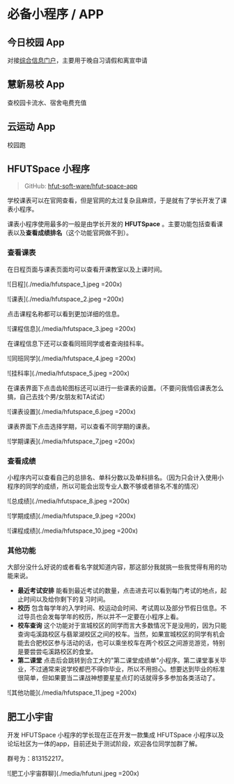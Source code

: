 # 必备小程序 / APP

## 今日校园 App

对接[综合信息门户](https://one.hfut.edu.cn/)，主要用于晚自习请假和离宣申请

## 慧新易校 App

查校园卡流水、宿舍电费充值

## 云运动 App

校园跑

## HFUTSpace 小程序

>GitHub: [hfut-soft-ware/hfut-space-app](https://github.com/hfut-soft-ware/hfut-space-app)

学校课表可以在官网查看，但是官网的太过复杂且麻烦，于是就有了学长开发了课表小程序。

课表小程序使用最多的一般是由学长开发的 **HFUTSpace** 。主要功能包括查看课表以及**查看成绩排名**（这个功能官网做不到）。

### 查看课表

在日程页面与课表页面均可以查看开课教室以及上课时间。

![日程](./media/hfutspace_1.jpeg =200x)

![课表](./media/hfutspace_2.jpeg =200x)

点击课程名称都可以看到更加详细的信息。

![课程信息](./media/hfutspace_3.jpeg =200x)

在课程信息下还可以查看同班同学或者查询挂科率。

![同班同学](./media/hfutspace_4.jpeg =200x)

![挂科率](./media/hfutspace_5.jpeg =200x)

在课表界面下点击齿轮图标还可以进行一些课表的设置。（不要问我情侣课表怎么搞，自己去找个男/女朋友和TA试试）

![课表设置](./media/hfutspace_6.jpeg =200x)

课表界面下点击选择学期，可以查看不同学期的课表。

![学期课表](./media/hfutspace_7.jpeg =200x)

### 查看成绩

小程序内可以查看自己的总排名、单科分数以及单科排名。（因为只会计入使用小程序的同学的成绩，所以可能会出现专业人数不够或者排名不准的情况）

![总成绩](./media/hfutspace_8.jpeg =200x)

![学期成绩](./media/hfutspace_9.jpeg =200x)

![课程成绩](./media/hfutspace_10.jpeg =200x)

### 其他功能

大部分没什么好说的或者看名字就知道内容，那这部分我就挑一些我觉得有用的功能来说。

- **最近考试安排**
   能看到最近考试的数量，点击进去可以看到每门考试的地点，起止时间以及给你剩下的复习时间。
- **校历**
  包含每学年的入学时间、校运动会时间、考试周以及部分节假日信息。不过导员也会发每学年的校历，所以并不一定要在小程序上看。
- **校车查询**
  这个功能对于宣城校区的同学而言大多数情况下是没用的，因为只能查询屯溪路校区与翡翠湖校区之间的校车。当然，如果宣城校区的同学有机会能去合肥校区参与活动的话，也可以乘坐校车在两个校区之间游览游览，特别是要尝尝屯溪路校区的食堂。
- **第二课堂**
  点击后会跳转到合工大的"第二课堂成绩单"小程序。第二课堂事关毕业，不过通常来说学校都巴不得你毕业，所以不用担心。想要达到毕业的标准很简单，但如果要当二课战神想要星星点灯的话就得多多参加各类活动了。

![其他功能](./media/hfutspace_11.jpeg =200x)

## 肥工小宇宙

开发 HFUTSpace 小程序的学长现在正在开发一款集成 HFUTSpace 小程序以及论坛社区为一体的app，目前还处于测试阶段，欢迎各位同学加群了解。

群号为：813152217。

![肥工小宇宙群聊](./media/hfutuni.jpeg =200x)